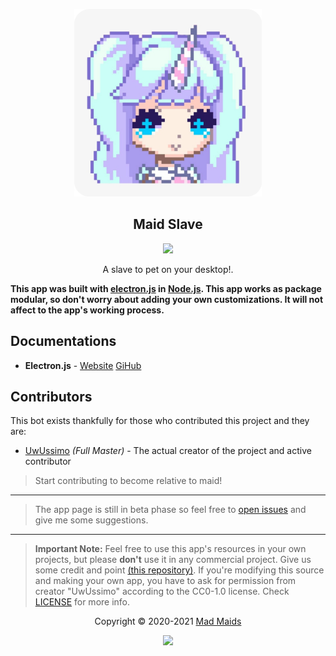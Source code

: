 <p align="center"><img height="300" width="300" src="./icons/icon.png" alt="Slave"/></p>

<h2 align="center">Maid Slave</h2>

<p align="center"><a href="https://maid.uz/slave"><img src="https://img.shields.io/static/v1.svg?style=flat-square&label=release&message=github&logoColor=eceff4&logo=github&colorA=000000&colorB=ffffff"/></a></p>

<p align="center"> A slave to pet on your desktop!.</p>

**This app was built with [electron.js](https://github.com/electron) in
[Node.js](https://nodejs.org/en/). This app works as package modular, so don't
worry about adding your own customizations. It will not affect to the app's
working process.**

## Documentations

-   **Electron.js** - [Website](https://www.electronjs.org/) [GiHub](https://github.com/electron)

## Contributors

This bot exists thankfully for those who contributed this project and they are:

-   [UwUssimo](https://github.com/uwussimo) _(Full Master)_ - The actual creator
    of the project and active contributor

> Start contributing to become relative to maid!
---

> The app page is still in beta phase so feel free to
> [open issues](https://github.com/mad-maids/maid.slave/issues/new) and give me some
> suggestions.
---

> **Important Note:** Feel free to use this app's resources in your own projects, but 
> please **don't** use it in any commercial project. Give us some credit and point
> [(this repository)](https://github.com/mad-maids/maid.slave). If you're modifying
> this source and making your own app, you have to ask for permission from
> creator "UwUssimo" according to the CC0-1.0 license. Check [LICENSE](license)
> for more info.
<p align="center">Copyright &copy; 2020-2021 <a href="https://maid.uz" target="_blank">Mad Maids</a></p>

<p align="center"><a href="https://github.com/mad-maids/maid.ts/blob/master/license"><img src="https://img.shields.io/static/v1.svg?style=flat-square&label=License&message=CC0-1.0&logoColor=eceff4&logo=github&colorA=000000&colorB=ffffff"/></a></p>
